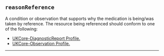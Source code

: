 ## `reasonReference`

A condition or observation that supports why the medication is being/was taken by reference. The resource being referenced should conform to one of the following:
- <a href="https://simplifier.net/hl7fhirukcorer4/ukcorediagnosticreport">UKCore-DiagnosticReport Profile.</a>
- <a href="https://simplifier.net/hl7fhirukcorer4/ukcoreobservation">UKCore-Observation Profile.</a>


---
